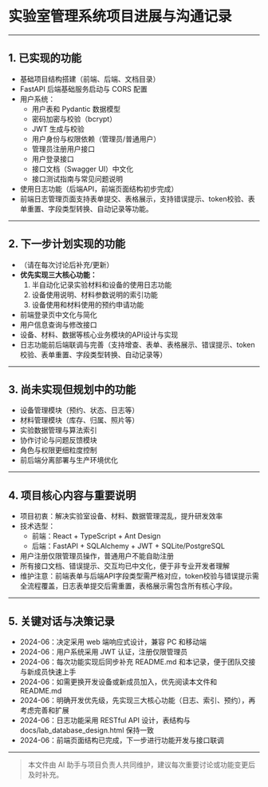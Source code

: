 # 实验室管理系统项目进展与沟通记录

---

## 1. 已实现的功能
- 基础项目结构搭建（前端、后端、文档目录）
- FastAPI 后端基础服务启动与 CORS 配置
- 用户系统：
  - 用户表和 Pydantic 数据模型
  - 密码加密与校验（bcrypt）
  - JWT 生成与校验
  - 用户身份与权限依赖（管理员/普通用户）
  - 管理员注册用户接口
  - 用户登录接口
  - 接口文档（Swagger UI）中文化
  - 接口测试指南与常见问题说明
- 使用日志功能（后端API，前端页面结构初步完成）
- 前端日志管理页面支持表单提交、表格展示，支持错误提示、token校验、表单重置、字段类型转换、自动记录等功能。

---

## 2. 下一步计划实现的功能
- （请在每次讨论后补充/更新）
- **优先实现三大核心功能：**
  1. 半自动化记录实验材料和设备的使用日志功能
  2. 设备使用说明、材料参数说明的索引功能
  3. 设备使用和材料使用的预约申请功能
- 前端登录页中文化与简化
- 用户信息查询与修改接口
- 设备、材料、数据等核心业务模块的API设计与实现
- 日志功能前后端联调与完善（支持增查、表单、表格展示、错误提示、token校验、表单重置、字段类型转换、自动记录等）

---

## 3. 尚未实现但规划中的功能
- 设备管理模块（预约、状态、日志等）
- 材料管理模块（库存、归属、照片等）
- 实验数据管理与算法索引
- 协作讨论与问题反馈模块
- 角色与权限更细粒度控制
- 前后端分离部署与生产环境优化

---

## 4. 项目核心内容与重要说明
- 项目初衷：解决实验室设备、材料、数据管理混乱，提升研发效率
- 技术选型：
  - 前端：React + TypeScript + Ant Design
  - 后端：FastAPI + SQLAlchemy + JWT + SQLite/PostgreSQL
- 用户注册仅限管理员操作，普通用户不能自助注册
- 所有接口文档、错误提示、交互均已中文化，便于非专业开发者理解
- 维护注意：前端表单与后端API字段类型需严格对应，token校验与错误提示需全流程覆盖，日志表单提交后需重置，表格展示需包含所有核心字段。

---

## 5. 关键对话与决策记录
- 2024-06：决定采用 web 端响应式设计，兼容 PC 和移动端
- 2024-06：用户系统采用 JWT 认证，注册仅限管理员
- 2024-06：每次功能实现后同步补充 README.md 和本记录，便于团队交接与新成员快速上手
- 2024-06：如需更换开发设备或新成员加入，优先阅读本文件和 README.md
- 2024-06：明确开发优先级，先实现三大核心功能（日志、索引、预约），再考虑完善和扩展
- 2024-06：日志功能采用 RESTful API 设计，表结构与 docs/lab_database_design.html 保持一致
- 2024-06：前端页面结构已完成，下一步进行功能开发与接口联调

---

> 本文件由 AI 助手与项目负责人共同维护，建议每次重要讨论或功能变更后及时补充。